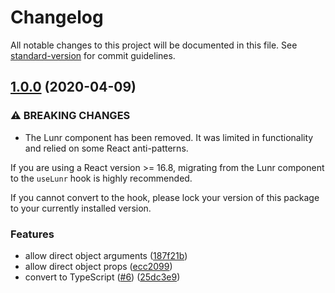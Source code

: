# Changelog

All notable changes to this project will be documented in this file. See [standard-version](https://github.com/conventional-changelog/standard-version) for commit guidelines.

## [1.0.0](https://github.com/angeloashmore/react-lunr/compare/v0.5.0...v1.0.0) (2020-04-09)


### ⚠ BREAKING CHANGES

* The Lunr component has been removed. It was limited in
functionality and relied on some React anti-patterns.

If you are using a React version >= 16.8, migrating from the Lunr
component to the `useLunr` hook is highly recommended.

If you cannot convert to the hook, please lock your version of this
package to your currently installed version.

### Features

* allow direct object arguments ([187f21b](https://github.com/angeloashmore/react-lunr/commit/187f21b305ae2f324220c4b1dee1a878b170d45a))
* allow direct object props ([ecc2099](https://github.com/angeloashmore/react-lunr/commit/ecc209937c83145feeeb261ef863cf4b6cfc30d3))
* convert to TypeScript ([#6](https://github.com/angeloashmore/react-lunr/issues/6)) ([25dc3e9](https://github.com/angeloashmore/react-lunr/commit/25dc3e90fa7cc555d1ccde10e1c58dd599788604))
